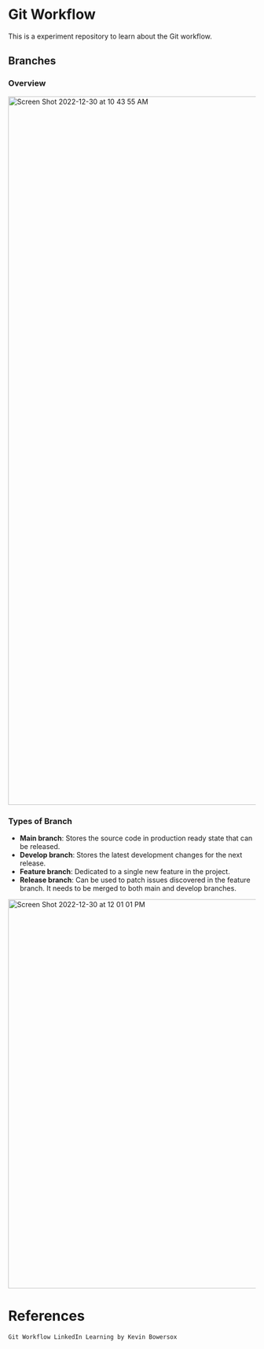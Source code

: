 # Git Workflow
This is a experiment repository to learn about the Git workflow.

## Branches

### Overview
<img width="1442" alt="Screen Shot 2022-12-30 at 10 43 55 AM" src="https://user-images.githubusercontent.com/55692020/210029251-caad05a7-81a3-4cfb-8715-0a07b7887a93.png">

### Types of Branch
- **Main branch**: Stores the source code in production ready state that can be released.
- **Develop branch**: Stores the latest development changes for the next release.
- **Feature branch**: Dedicated to a single new feature in the project. 
- **Release branch**: Can be used to patch issues discovered in the feature branch. It needs to be merged to both main and develop branches.
<img width="792" alt="Screen Shot 2022-12-30 at 12 01 01 PM" src="https://user-images.githubusercontent.com/55692020/210033215-10ed6a2c-0e5e-478c-a801-57ecf0b6fcfe.png">


# References
```
Git Workflow LinkedIn Learning by Kevin Bowersox
```
